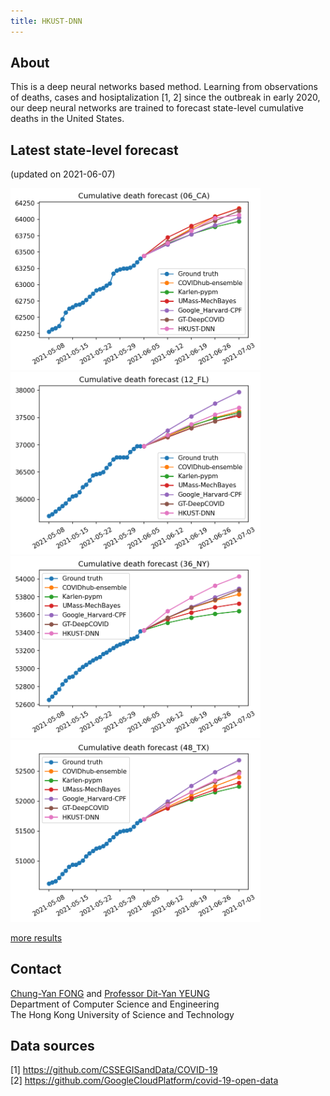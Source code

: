 ```yaml
---
title: HKUST-DNN
---
```

## About
This is a deep neural networks based method.  Learning from observations of deaths, cases and hosiptalization \[1, 2\] since the outbreak in early 2020, our deep neural networks are trained to forecast state-level cumulative deaths in the United States.

## Latest state-level forecast
(updated on 2021-06-07)

<img src="fig/210605/projection_06_CA_210605.png" width="400"> <img src="fig/210605/projection_12_FL_210605.png" width="400"> <img src="fig/210605/projection_36_NY_210605.png" width="400"> <img src="fig/210605/projection_48_TX_210605.png" width="400">

[more results](results.md#content)

## Contact
<a href="mailto:fcy@cse.ust.hk">Chung-Yan FONG</a> and <a href="http://home.cse.ust.hk/~dyyeung">Professor Dit-Yan YEUNG</a>  
Department of Computer Science and Engineering  
The Hong Kong University of Science and Technology

## Data sources
\[1\] https://github.com/CSSEGISandData/COVID-19  
\[2\] https://github.com/GoogleCloudPlatform/covid-19-open-data

